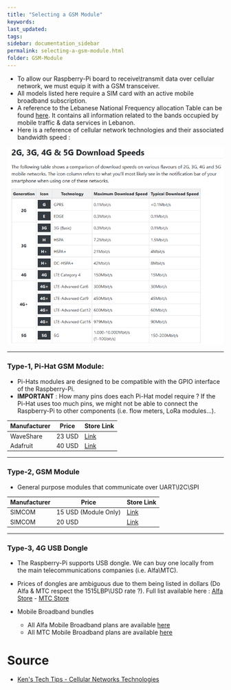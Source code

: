 ```yaml
---
title: "Selecting a GSM Module"
keywords: 
last_updated: 
tags: 
sidebar: documentation_sidebar
permalink: selecting-a-gsm-module.html
folder: GSM-Module
---
```


- To allow our Raspberry-Pi board to receive\transmit data over cellular network, we must equip it with a GSM transceiver.
- All models listed here require a SIM card with an active mobile broadband subscription.
- A reference to the Lebanese National Frequency allocation Table can be found [here](http://www.tra.gov.lb/Library/Files/Uploaded%20files/LNFT_TRA_Final%20Version%20for%20publication_24062008.pdf). It contains all information related to the bands occupied by mobile traffic & data services in Lebanon.
- Here is a reference of cellular network technologies and their associated bandwidth speed :

![Cellular Technologies](../../images/Table-Cellular-Technology-Speed.PNG)

---



### **Type-1, Pi-Hat GSM Module:**

- Pi-Hats modules are designed to be compatible with the GPIO interface of the Raspberry-Pi.
- **IMPORTANT** : How many pins does each Pi-Hat model require ? If the Pi-Hat uses too much pins, we might not be able to connect the Raspberry-Pi to other components (i.e. flow meters, LoRa modules...).

| Manufacturer |  Price   | Store Link  |
| ------------ | ----------| ------------------------------------------------------------ |
| WaveShare | 23 USD | [Link](https://www.waveshare.com/sim800c-gsm-gprs-hat.htm)|
| Adafruit | 40 USD | [Link](https://learn.adafruit.com/fona-tethering-to-raspberry-pi-or-beaglebone-black) |

---

### **Type-2, GSM Module**

- General purpose modules that communicate over UART\I2C\SPI

| Manufacturer |  Price   | Store Link  |
| ------------ | ----------| ------------------------------------------------------------ |
| SIMCOM | 15 USD (Module Only) | [Link](https://www.amazon.com/SIM800L-Wireless-Module-Quad-Band-Antenna/dp/B07SY9QVRT) |
|SIMCOM | 20 USD | [Link](https://www.amazon.com/Nobrand-Development-Module-Suitable-Antenna/dp/B085MQGD64/ref=sr_1_8?dchild=1&keywords=sim900&qid=1595387285&s=electronics&sr=1-8)|

---

### **Type-3, 4G USB Dongle**

- The Raspberry-Pi supports USB dongle. We can buy one locally from the main telecommunications companies (i.e. Alfa\MTC).
- Prices of dongles are ambiguous due to them being listed in dollars (Do Alfa & MTC respect the 1515LBP\USD rate ?). Full list available here : [Alfa Store](https://www.alfa.com.lb/en/devices-accessories/dongles-routers/about) - [MTC Store](https://www.touch.com.lb/autoforms/portal/touch/personal/internet-offers/highspeedinternet/4g-devices)

- Mobile Broadband bundles
  - All Alfa Mobile Broadband plans are available [here](https://www.alfa.com.lb/en/mobile-broadband/about)
  - All MTC Mobile Broadband plans are available [here](https://www.touch.com.lb/autoforms/portal/touch/personal/internet-offers/residentialbroadband/tariffs)

# Source 

- [Ken's Tech Tips - Cellular Networks Technologies](https://kenstechtips.com/index.php/download-speeds-2g-3g-and-4g-actual-meaning)